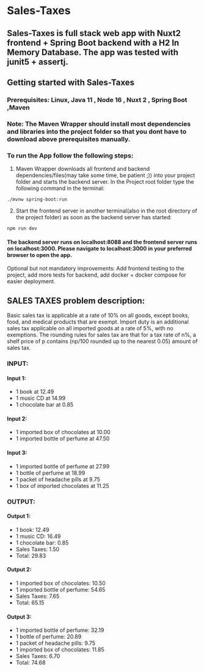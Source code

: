 
# Sales-Taxes
## Sales-Taxes is full stack web app with Nuxt2 frontend + Spring Boot backend with a H2 In Memory Database. The app was tested with junit5 + assertj. 

## Getting started with Sales-Taxes

### Prerequisites: Linux, Java 11 , Node 16 , Nuxt 2 , Spring Boot ,Maven
### Note: The Maven Wrapper should install most dependencies and libraries into the project folder so that you dont have to download above prerequisites manually.

### To run the App follow the following steps:

1. Maven Wrapper downloads all frontend and backend dependencies/files(may take some time, be patient ;)) into your project folder and starts the backend server. In the Project root folder type the following command in the terminal:
```
./mvnw spring-boot:run 

```
2. Start the frontend server in another terminal(also in the root directory of the project folder) as soon as the backend server has started:
 ```
npm run dev

```

#### The backend server runs on localhost:8088 and the frontend server runs on localhost:3000. Please navigate to localhost:3000 in your preferred browser to open the app.

Optional but not mandatory improvements: Add frontend testing to the project, add more tests for backend, add docker + docker compose for easier deployment.

## SALES TAXES problem description:
Basic sales tax is applicable at a rate of 10% on all goods, except books, food, and medical
products that are exempt. Import duty is an additional sales tax
applicable on all imported goods at a rate of 5%, with no exemptions.
The rounding rules for sales tax are that for a tax
rate of n%, a shelf price of p contains (np/100 rounded up to the nearest 0.05) amount of
sales tax.

### INPUT:
#### Input 1:
- 1 book at 12.49
- 1 music CD at 14.99
- 1 chocolate bar at 0.85
#### Input 2:
- 1 imported box of chocolates at 10.00
- 1 imported bottle of perfume at 47.50
#### Input 3:
- 1 imported bottle of perfume at 27.99
- 1 bottle of perfume at 18.99
- 1 packet of headache pills at 9.75
- 1 box of imported chocolates at 11.25

### OUTPUT:
#### Output 1:
- 1 book: 12.49
- 1 music CD: 16.49
- 1 chocolate bar: 0.85
- Sales Taxes: 1.50
- Total: 29.83
#### Output 2:
- 1 imported box of chocolates: 10.50
- 1 imported bottle of perfume: 54.65
- Sales Taxes: 7.65
- Total: 65.15
#### Output 3:
- 1 imported bottle of perfume: 32.19
- 1 bottle of perfume: 20.89
- 1 packet of headache pills: 9.75
- 1 imported box of chocolates: 11.85
- Sales Taxes: 6.70
- Total: 74.68


